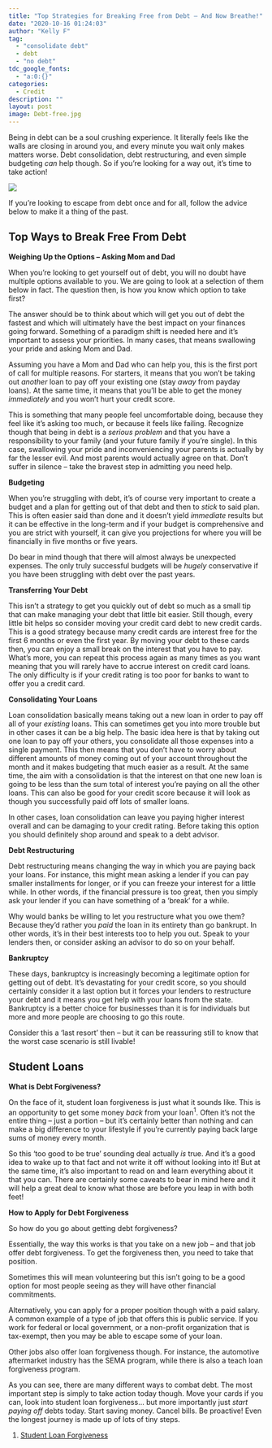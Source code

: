 ```yaml
---
title: "Top Strategies for Breaking Free from Debt – And Now Breathe!"
date: "2020-10-16 01:24:03"
author: "Kelly F"
tag:
  - "consolidate debt"
  - debt
  - "no debt"
tdc_google_fonts:
  - "a:0:{}"
categories:
  - Credit
description: ""
layout: post
image: Debt-free.jpg
---
```


Being in debt can be a soul crushing experience. It literally feels like the walls are closing in around you, and every minute you wait only makes matters worse. Debt consolidation, debt restructuring, and even simple budgeting _can_ help though. So if you’re looking for a way out, it’s time to take action!

![](../uploads/2020/05/Debt-free-scaled.jpg)

If you’re looking to escape from debt once and for all, follow the advice below to make it a thing of the past.

## Top Ways to Break Free From Debt

**Weighing Up the Options – Asking Mom and Dad**

When you’re looking to get yourself out of debt, you will no doubt have multiple options available to you. We are going to look at a selection of them below in fact. The question then, is how you know which option to take first?

The answer should be to think about which will get you out of debt the fastest and which will ultimately have the best impact on your finances going forward. Something of a paradigm shift is needed here and it’s important to assess your priorities. In many cases, that means swallowing your pride and asking Mom and Dad.

Assuming you have a Mom and Dad who can help you, this is the first port of call for multiple reasons. For starters, it means that you won’t be taking out _another_ loan to pay off your existing one (stay _away_ from payday loans). At the same time, it means that you’ll be able to get the money _immediately_ and you won’t hurt your credit score.

This is something that many people feel uncomfortable doing, because they feel like it’s asking too much, or because it feels like failing. Recognize though that being in debt is a _serious problem_ and that you have a responsibility to your family (and your future family if you’re single). In this case, swallowing your pride and inconveniencing your parents is actually by far the lesser evil. And most parents would actually agree on that. Don’t suffer in silence – take the bravest step in admitting you need help.

**Budgeting**

When you’re struggling with debt, it’s of course very important to create a budget and a plan for getting out of that debt and then to _stick_ to said plan. This is often easier said than done and it doesn’t yield _immediate_ results but it can be effective in the long-term and if your budget is comprehensive and you are strict with yourself, it can give you projections for where you will be financially in five months or five years.

Do bear in mind though that there will almost always be unexpected expenses. The only truly successful budgets will be _hugely_ conservative if you have been struggling with debt over the past years.

**Transferring Your Debt**

This isn’t a strategy to get you quickly out of debt so much as a small tip that can make managing your debt that little bit easier. Still though, every little bit helps so consider moving your credit card debt to new credit cards. This is a good strategy because many credit cards are interest free for the first 6 months or even the first year. By moving your debt to these cards then, you can enjoy a small break on the interest that you have to pay. What’s more, you can repeat this process again as many times as you want meaning that you will rarely have to accrue interest on credit card loans. The only difficulty is if your credit rating is too poor for banks to want to offer you a credit card.

**Consolidating Your Loans**

Loan consolidation basically means taking out a new loan in order to pay off all of your _existing_ loans. This can sometimes get you into more trouble but in other cases it can be a big help. The basic idea here is that by taking out one loan to pay off your others, you consolidate all those expenses into a single payment. This then means that you don’t have to worry about different amounts of money coming out of your account throughout the month and it makes budgeting that much easier as a result. At the same time, the aim with a consolidation is that the interest on that one new loan is going to be less than the sum total of interest you’re paying on all the other loans. This can also be good for your credit score because it will look as though you successfully paid off lots of smaller loans.

In other cases, loan consolidation can leave you paying higher interest overall and can be damaging to your credit rating. Before taking this option you should definitely shop around and speak to a debt advisor.

**Debt Restructuring**

Debt restructuring means changing the way in which you are paying back your loans. For instance, this might mean asking a lender if you can pay smaller installments for longer, or if you can freeze your interest for a little while. In other words, if the financial pressure is too great, then you simply ask your lender if you can have something of a ‘break’ for a while.

Why would banks be willing to let you restructure what you owe them? Because they’d rather you _paid_ the loan in its entirety than go bankrupt. In other words, it’s in their best interests too to help you out. Speak to your lenders then, or consider asking an advisor to do so on your behalf.

**Bankruptcy**

These days, bankruptcy is increasingly becoming a legitimate option for getting out of debt. It’s devastating for your credit score, so you should certainly consider it a last option but it forces your lenders to restructure your debt and it means you get help with your loans from the state. Bankruptcy is a better choice for businesses than it is for individuals but more and more people are choosing to go this route.

Consider this a ‘last resort’ then – but it can be reassuring still to know that the worst case scenario is still livable!

## Student Loans

**What is Debt Forgiveness?**

On the face of it, student loan forgiveness is just what it sounds like. This is an opportunity to get some money _back_ from your loan<sup>1</sup>. Often it’s not the entire thing – just a portion – but it’s certainly better than nothing and can make a big difference to your lifestyle if you’re currently paying back large sums of money every month.

So this ‘too good to be true’ sounding deal actually _is_ true. And it’s a good idea to wake up to that fact and not write it off without looking into it! But at the same time, it’s also important to read on and learn everything about it that you can. There are certainly some caveats to bear in mind here and it will help a great deal to know what those are before you leap in with both feet!

**How to Apply for Debt Forgiveness**

So how do you go about getting debt forgiveness?

Essentially, the way this works is that you take on a new job – and that job offer debt forgiveness. To get the forgiveness then, you need to take that position.

Sometimes this will mean volunteering but this isn’t going to be a good option for most people seeing as they will have other financial commitments.

Alternatively, you can apply for a proper position though with a paid salary. A common example of a type of job that offers this is public service. If you work for federal or local government, or a non-profit organization that is tax-exempt, then you may be able to escape some of your loan.

Other jobs also offer loan forgiveness though. For instance, the automotive aftermarket industry has the SEMA program, while there is also a teach loan forgiveness program.

As you can see, there are many different ways to combat debt. The most important step is simply to take action today though. Move your cards if you can, look into student loan forgiveness… but more importantly just _start paying off_ debts today. Start saving money. Cancel bills. Be proactive! Even the longest journey is made up of lots of tiny steps.

1. [Student Loan Forgiveness](https://studentaid.gov/manage-loans/forgiveness-cancellation)
